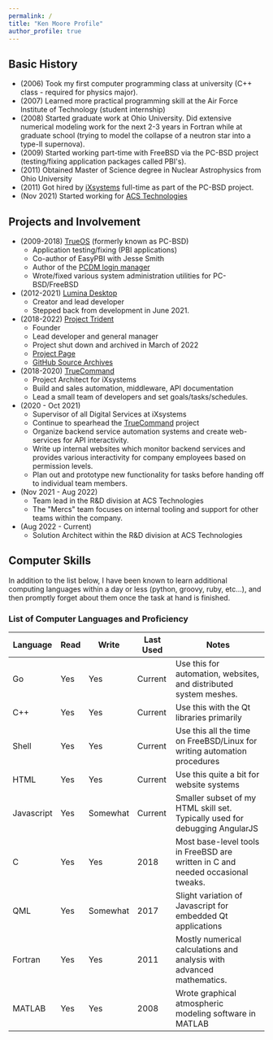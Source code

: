```yaml
---
permalink: /
title: "Ken Moore Profile"
author_profile: true
---
```


## Basic History
 - (2006) Took my first computer programming class at university (C++ class - required for physics major).
 - (2007) Learned more practical programming skill at the Air Force Institute of Technology (student internship)
 - (2008) Started graduate work at Ohio University. Did extensive numerical modeling work for the next 2-3 years in Fortran while at graduate school (trying to model the collapse of a neutron star into a type-II supernova).
 - (2009) Started working part-time with FreeBSD via the PC-BSD project (testing/fixing application packages called PBI's).
 - (2011) Obtained Master of Science degree in Nuclear Astrophysics from Ohio University
 - (2011) Got hired by [iXsystems](https://www.ixsystems.com) full-time as part of the PC-BSD project. 
 - (Nov 2021) Started working for [ACS Technologies](https://www.acstechnologies.com/)

## Projects and Involvement
* (2009-2018) [TrueOS](https://trueos.org) (formerly known as PC-BSD)
   * Application testing/fixing (PBI applications)
   * Co-author of EasyPBI with Jesse Smith
   * Author of the [PCDM login manager](https://github.com/project-trident/pcdm)
   * Wrote/fixed various system administration utilities for PC-BSD/FreeBSD
* (2012-2021) [Lumina Desktop](http://lumina-desktop.org)
   * Creator and lead developer
   * Stepped back from development in June 2021.
* (2018-2022) [Project Trident](http://project-trident.org)
   * Founder
   * Lead developer and general manager
   * Project shut down and archived in March of 2022
   * [Project Page](project-trident)
   * [GitHub Source Archives](https://github.com/project-trident)
* (2018-2020) [TrueCommand](http://www.ixsystems.com/truecommand)
   * Project Architect for iXsystems
   * Build and sales automation, middleware, API documentation
   * Lead a small team of developers and set goals/tasks/schedules.
* (2020 - Oct 2021)
   * Supervisor of all Digital Services at iXsystems
   * Continue to spearhead the [TrueCommand](http://www.ixsystems.com/truecommand) project
   * Organize backend service automation systems and create web-services for API interactivity.
   * Write up internal websites which monitor backend services and provides various interactivity for company employees based on permission levels.
   * Plan out and prototype new functionality for tasks before handing off to individual team members.
* (Nov 2021 - Aug 2022)
   * Team lead in the R&D division at ACS Technologies
   * The "Mercs" team focuses on internal tooling and support for other teams within the company.
* (Aug 2022 - Current)
   * Solution Architect within the R&D division at ACS Technologies



## Computer Skills
In addition to the list below, I have been known to learn additional computing languages within a day or less (python, groovy, ruby, etc...), and then promptly forget about them once the task at hand is finished.

### List of Computer Languages and Proficiency

<section>
<table>
<thead>
<tr>
	<th>Language</th>
	<th>Read</th>
	<th>Write</th>
	<th>Last Used</th>
	<th>Notes</th>
</tr>
</thead>
<tbody>
<tr>
	<td>Go</td>
	<td>Yes</td>
	<td>Yes</td>
	<td>Current</td>
	<td>Use this for automation, websites, and distributed system meshes.</td>
</tr>
<tr>
	<td>C++</td>
	<td>Yes</td>
	<td>Yes</td>
	<td>Current</td>
	<td>Use this with the Qt libraries primarily</td>
</tr>
<tr>
	<td>Shell</td>
	<td>Yes</td>
	<td>Yes</td>
	<td>Current</td>
	<td>Use this all the time on FreeBSD/Linux for writing automation procedures</td>
</tr>
<tr>
	<td>HTML</td>
	<td>Yes</td>
	<td>Yes</td>
	<td>Current</td>
	<td>Use this quite a bit for website systems</td>
</tr>
<tr>
	<td>Javascript</td>
	<td>Yes</td>
	<td>Somewhat</td>
	<td>Current</td>
	<td>Smaller subset of my HTML skill set. Typically used for debugging AngularJS</td>
</tr>
<tr>
	<td>C</td>
	<td>Yes</td>
	<td>Yes</td>
	<td>2018</td>
	<td>Most base-level tools in FreeBSD are written in C and needed occasional tweaks.</td>
</tr>
<tr>
	<td>QML</td>
	<td>Yes</td>
	<td>Somewhat</td>
	<td>2017</td>
	<td>Slight variation of Javascript for embedded Qt applications</td>
</tr>
<tr>
	<td>Fortran</td>
	<td>Yes</td>
	<td>Yes</td>
	<td>2011</td>
	<td>Mostly numerical calculations and analysis with advanced mathematics.</td>
</tr>
<tr>
	<td>MATLAB</td>
	<td>Yes</td>
	<td>Yes</td>
	<td>2008</td>
	<td>Wrote graphical atmospheric modeling software in MATLAB</td>
</tr>
</tbody>
</table>

</section>
